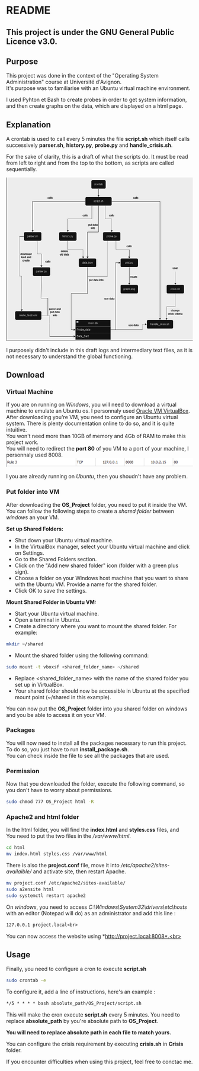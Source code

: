 # README

## This project is under the GNU General Public Licence v3.0.

## Purpose

This project was done in the context of the "Operating System Administration" course at Université d'Avignon.<br>
It's purpose was to familiarise with an Ubuntu virtual machine environment.<br>

I used Pyhton et Bash to create probes in order to get system information, and then create graphs on the data, which are displayed on a html page.<br>

## Explanation

A crontab is used to call every 5 minutes the file **script.sh** which itself calls successively **parser.sh**, **history.py**, **probe.py** and **handle_crisis.sh**.

For the sake of clarity, this is a draft of what the scripts do. It must be read from left to right and from the top to the bottom, as scripts are called sequentially.<br>

![Explanation](explanation.png)

I purposely didn't include in this draft logs and intermediary text files, as it is not necessary to understand the global functioning.<br>


## Download

### Virtual Machine

If you are on running on *Windows*, you will need to download a virtual machine to emulate an Ubuntu os. I personnaly used [Oracle VM VirtualBox](https://www.oracle.com/fr/virtualization/technologies/vm/downloads/virtualbox-downloads.html).<br>
After downloading you're VM, you need to configure an Ubuntu virtual system. There is plenty documentation online to do so, and it is quite intuitive.<br>
You won't need more than 10GB of memory and 4Gb of RAM to make this project work.<br>
You will need to redirect the **port 80** of you VM to a port of your machine, I personnaly used 8008.<br>
![example](redirection_port.png)

I you are already running on *Ubuntu*, then you shoudn't have any problem.<br>

### Put folder into VM

After downloading the **OS_Project** folder, you need to put it inside the VM.<br>
You can follow the following steps to create a _shared folder_ between *windows* an your VM.<br>

**Set up Shared Folders:**
- Shut down your Ubuntu virtual machine.
- In the VirtualBox manager, select your Ubuntu virtual machine and click on Settings.
- Go to the Shared Folders section.
- Click on the "Add new shared folder" icon (folder with a green plus sign).
- Choose a folder on your Windows host machine that you want to share with the Ubuntu VM. Provide a name for the shared folder.
- Click OK to save the settings.

**Mount Shared Folder in Ubuntu VM:**
- Start your Ubuntu virtual machine.
- Open a terminal in Ubuntu.
- Create a directory where you want to mount the shared folder. For example:
```bash
mkdir ~/shared
```
- Mount the shared folder using the following command:
```bash
sudo mount -t vboxsf <shared_folder_name> ~/shared
```
- Replace <shared_folder_name> with the name of the shared folder you set up in VirtualBox.
- Your shared folder should now be accessible in Ubuntu at the specified mount point (~/shared in this example).

You can now put the **OS_Project** folder into you shared folder on windows and you be able to access it on your VM. 

### Packages

You will now need to install all the packages necessary to run this project.<br>
To do so, you just have to run **install_package.sh**.<br>
You can check inside the file to see all the packages that are used.<br>

### Permission

Now that you downloaded the folder, execute the following command, so you don't have to worry about permissions.<br>
```bash
sudo chmod 777 OS_Project html -R
```

### Apache2 and html folder

In the html folder, you will find the **index.html** and **styles.css** files, and <br>
You need to put the two files in the */var/www/html*.
```bash 
cd html
mv index.html styles.css /var/www/html
```
There is also the **project.conf** file, move it into */etc/apache2/sites-availaible/* and activate site, then restart Apache.<br>
```bash
mv project.conf /etc/apache2/sites-available/
sudo a2ensite html
sudo systemctl restart apache2
```
On *windows*, you need to access *C:\Windows\System32\drivers\etc\hosts* with an editor (Notepad will do) as an administrator and add this line :<br>
```txt
127.0.0.1 project.local<br>
```

You can now access the website using *http://project.local:8008*.<br>


## Usage 

Finally, you need to configure a cron to execute **script.sh**<br>
```bash
sudo crontab -e
```
To configure it, add a line of instructions, here's an example :<br>
```txt
*/5 * * * * bash absolute_path/OS_Project/script.sh
```
This will make the cron execute **script.sh** every 5 minutes. You need to replace **absolute_path** by you're absolute path to **OS_Project**.<br>

**You will need to replace absolute path in each file to match yours.**<br>

You can configure the crisis requirement by executing **crisis.sh** in **Crisis** folder.<br>

If you encounter difficulties when using this project, feel free to conctac me.